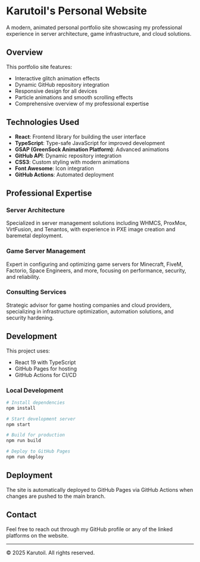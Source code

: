 # Karutoil's Personal Website

A modern, animated personal portfolio site showcasing my professional experience in server architecture, game infrastructure, and cloud solutions.

## Overview

This portfolio site features:
- Interactive glitch animation effects
- Dynamic GitHub repository integration
- Responsive design for all devices
- Particle animations and smooth scrolling effects
- Comprehensive overview of my professional expertise

## Technologies Used

- **React**: Frontend library for building the user interface
- **TypeScript**: Type-safe JavaScript for improved development
- **GSAP (GreenSock Animation Platform)**: Advanced animations
- **GitHub API**: Dynamic repository integration
- **CSS3**: Custom styling with modern animations
- **Font Awesome**: Icon integration
- **GitHub Actions**: Automated deployment

## Professional Expertise

### Server Architecture
Specialized in server management solutions including WHMCS, ProxMox, VirtFusion, and Tenantos, with experience in PXE image creation and baremetal deployment.

### Game Server Management
Expert in configuring and optimizing game servers for Minecraft, FiveM, Factorio, Space Engineers, and more, focusing on performance, security, and reliability.

### Consulting Services
Strategic advisor for game hosting companies and cloud providers, specializing in infrastructure optimization, automation solutions, and security hardening.

## Development

This project uses:
- React 19 with TypeScript
- GitHub Pages for hosting
- GitHub Actions for CI/CD

### Local Development

```bash
# Install dependencies
npm install

# Start development server
npm start

# Build for production
npm run build

# Deploy to GitHub Pages
npm run deploy
```

## Deployment

The site is automatically deployed to GitHub Pages via GitHub Actions when changes are pushed to the main branch.

## Contact

Feel free to reach out through my GitHub profile or any of the linked platforms on the website.

---

© 2025 Karutoil. All rights reserved.
